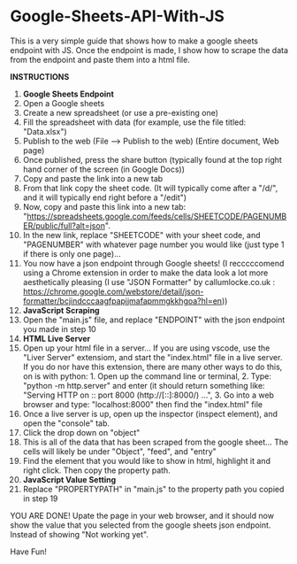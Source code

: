 # Google-Sheets-API-With-JS
This is a very simple guide that shows how to make a google sheets endpoint with JS. Once the endpoint is made, I show how to scrape the data from the endpoint and paste them into a html file.

**INSTRUCTIONS**
1. **Google Sheets Endpoint**
  2. Open a Google sheets
  3. Create a new spreadsheet (or use a pre-existing one)
  4. Fill the spreadsheet with data (for example, use the file titled: "Data.xlsx")
  5. Publish to the web (File --> Publish to the web) (Entire document, Web page)
  6. Once published, press the share button (typically found at the top right hand corner of the screen (in Google Docs))
  7. Copy and paste the link into a new tab
  8. From that link copy the sheet code. (It will typically come after a "/d/", and it will typically end right before a "/edit")
  9. Now, copy and paste this link into a new tab: "https://spreadsheets.google.com/feeds/cells/SHEETCODE/PAGENUMBER/public/full?alt=json".
  10. In the new link, replace "SHEETCODE" with your sheet code, and "PAGENUMBER" with whatever page number you would like (just type 1 if there is only one page)... 
  11. You now have a json endpoint through Google sheets! (I recccccomend using a Chrome extension in order to make the data look a lot more aesthetically pleasing (I use "JSON Formatter" by callumlocke.co.uk : https://chrome.google.com/webstore/detail/json-formatter/bcjindcccaagfpapjjmafapmmgkkhgoa?hl=en))
12. **JavaScript Scraping**
  13. Open the "main.js" file, and replace "ENDPOINT" with the json endpoint you made in step 10
14. **HTML Live Server**
  15. Open up your html file in a server... If you are using vscode, use the "Liver Server" extensiom, and start the "index.html" file in a live server. If you do nor have this extension, there are many other ways to do this, on is with python: 1. Open up the command line or terminal, 2. Type: "python -m http.server" and enter (it should return something like: "Serving HTTP on :: port 8000 (http://[::]:8000/) ...", 3. Go into a web browser and type: "localhost:8000" then find the "index.html" file
  16. Once a live server is up, open up the inspector (inspect element), and open the "console" tab.
  17. Click the drop down on "object"
  18. This is all of the data that has been scraped from the google sheet... The cells will likely be under "Object", "feed", and "entry"
  19. Find the element that you would like to show in html, highlight it and right click. Then copy the property path.
20. **JavaScript Value Setting**
  21. Replace "PROPERTYPATH" in "main.js" to the property path you copied in step 19

  YOU ARE DONE! Upate the page in your web browser, and it should now show the value that you selected from the google sheets json endpoint. Instead of showing "Not working yet". 
  
  Have Fun!
